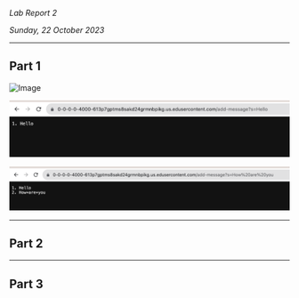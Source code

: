 *Lab Report 2*

*Sunday, 22 October 2023*

---

## Part 1

![Image](StringServer.png)

![Image](AddMsg1.png)

![Image](AddMsg2.png)

---

## Part 2

---

## Part 3
